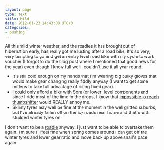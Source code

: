 ```yaml
---
layout: page
type: text
title: Mild
date: 2012-01-23 14:43:00 UTC+0
categories: 
- pushing
---
```

All this mild winter weather, and the roadies it has brought out of hibernation early, has really got me lusting after a road bike. It's so very, very tempting to go and get an entry level road bike with my cycle to work voucher (I forgot to do the blog post where I mentioned that good news for the year) even though I know full well I couldn't use it all year round:

- It's still cold enough on my hands that I'm wearing big bulky gloves that would make gear changing really fiddly anyway (I want to get some mittens to take full advantage of riding fixed gear).
- I could only afford a bike with Sora (or lower) level components and since I ride most of the time in the drops, I know that [impossible to reach thumbshifter](http://bikehugger.com/post/view/shimano-sora-9-sp-sti) would REALLY annoy me.
- Skinny tyres may well be fine at the moment in the well gritted suburbs, but I've already fallen off on the icy roads near home and that's with studded winter tyres on.

I don't want to be a [roadie](http://www.cyclingtipsblog.com/2012/01/stuff-cyclists-say/) anyway. I just want to be able to overtake them again. I'm sure I'll feel fine when spring comes around I can get off the winter tyres and lower gear ratio and move back up above snail's pace again.

